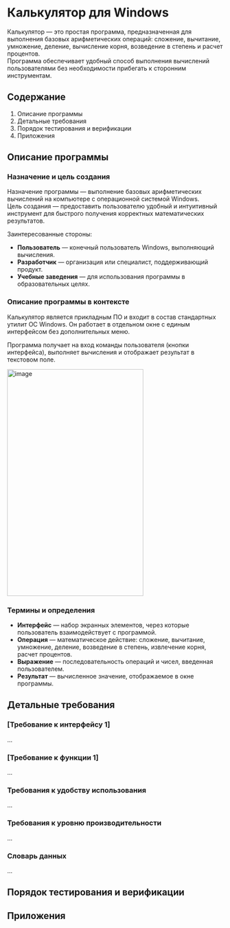 # Калькулятор для Windows
Калькулятор ― это простая программа, предназначенная для выполнения базовых арифметических операций: сложение, вычитание, умножение, деление, вычисление корня, возведение в степень и расчет процентов.  
Программа обеспечивает удобный способ выполнения вычислений пользователями без необходимости прибегать к сторонним инструментам.  

## Содержание
1. Описание программы  
2. Детальные требования  
3. Порядок тестирования и верификации  
4. Приложения 

## Описание программы

### Назначение и цель создания

Назначение программы ― выполнение базовых арифметических вычислений на компьютере с операционной системой Windows.  
Цель создания ― предоставить пользователю удобный и интуитивный инструмент для быстрого получения корректных математических результатов.  

Заинтересованные стороны:  
- **Пользователь** ― конечный пользователь Windows, выполняющий вычисления.  
- **Разработчик** ― организация или специалист, поддерживающий продукт.  
- **Учебные заведения** ― для использования программы в образовательных целях.  

### Описание программы в контексте

Калькулятор является прикладным ПО и входит в состав стандартных утилит ОС Windows. Он работает в отдельном окне с единым интерфейсом без дополнительных меню.  

Программа получает на вход команды пользователя (кнопки интерфейса), выполняет вычисления и отображает результат в текстовом поле. 

<img width="317" height="528" alt="image" src="https://github.com/user-attachments/assets/5f859ae5-5114-4268-9a68-40f661e60d2f" />

### Термины и определения
- **Интерфейс** ― набор экранных элементов, через которые пользователь взаимодействует с программой.  
- **Операция** ― математическое действие: сложение, вычитание, умножение, деление, возведение в степень, извлечение корня, расчет процентов.  
- **Выражение** ― последовательность операций и чисел, введенная пользователем.  
- **Результат** ― вычисленное значение, отображаемое в окне программы.  

## Детальные требования
### [Требование к интерфейсу 1]
...

### [Требование к функции 1]
...

### Требования к удобству использования
...

### Требования к уровню производительности
...

### Словарь данных
...

## Порядок тестирования и верификации

## Приложения
